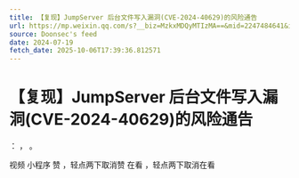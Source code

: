 ```yaml
---
title: 【复现】JumpServer 后台文件写入漏洞(CVE-2024-40629)的风险通告
url: https://mp.weixin.qq.com/s?__biz=MzkxMDQyMTIzMA==&mid=2247484641&idx=1&sn=9ed7e32692520ce98eb9b9ad5d0ccc77
source: Doonsec's feed
date: 2024-07-19
fetch_date: 2025-10-06T17:39:36.812571
---
```


# 【复现】JumpServer 后台文件写入漏洞(CVE-2024-40629)的风险通告

：
，
。

视频
小程序
赞
，轻点两下取消赞
在看
，轻点两下取消在看